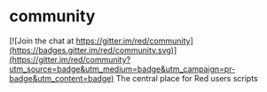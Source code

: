 # community

[![Join the chat at https://gitter.im/red/community](https://badges.gitter.im/red/community.svg)](https://gitter.im/red/community?utm_source=badge&utm_medium=badge&utm_campaign=pr-badge&utm_content=badge)
The central place for Red users scripts
